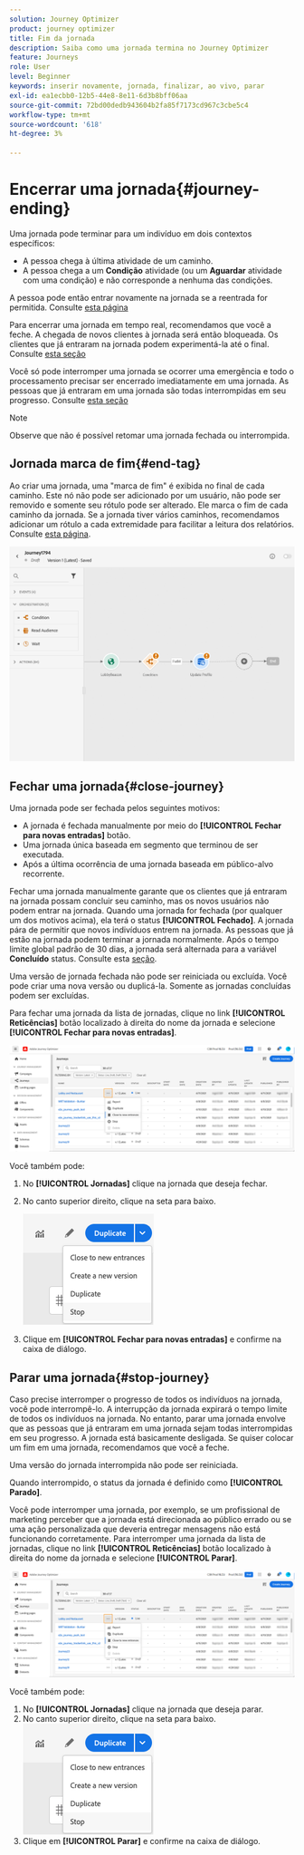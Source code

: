 ```yaml
---
solution: Journey Optimizer
product: journey optimizer
title: Fim da jornada
description: Saiba como uma jornada termina no Journey Optimizer
feature: Journeys
role: User
level: Beginner
keywords: inserir novamente, jornada, finalizar, ao vivo, parar
exl-id: ea1ecbb0-12b5-44e8-8e11-6d3b8bff06aa
source-git-commit: 72bd00dedb943604b2fa85f7173cd967c3cbe5c4
workflow-type: tm+mt
source-wordcount: '618'
ht-degree: 3%

---
```


# Encerrar uma jornada{#journey-ending}

Uma jornada pode terminar para um indivíduo em dois contextos específicos:

* A pessoa chega à última atividade de um caminho.
* A pessoa chega a um **Condição** atividade (ou um **Aguardar** atividade com uma condição) e não corresponde a nenhuma das condições.

A pessoa pode então entrar novamente na jornada se a reentrada for permitida. Consulte [esta página](../building-journeys/journey-gs.md#change-properties)

Para encerrar uma jornada em tempo real, recomendamos que você a feche. A chegada de novos clientes à jornada será então bloqueada. Os clientes que já entraram na jornada podem experimentá-la até o final. Consulte [esta seção](../building-journeys/journey.md#close-journey)

Você só pode interromper uma jornada se ocorrer uma emergência e todo o processamento precisar ser encerrado imediatamente em uma jornada. As pessoas que já entraram em uma jornada são todas interrompidas em seu progresso. Consulte [esta seção](../building-journeys/journey.md#stop-journey)

>[!NOTE]
>
>Observe que não é possível retomar uma jornada fechada ou interrompida.

## Jornada marca de fim{#end-tag}

Ao criar uma jornada, uma &quot;marca de fim&quot; é exibida no final de cada caminho. Este nó não pode ser adicionado por um usuário, não pode ser removido e somente seu rótulo pode ser alterado. Ele marca o fim de cada caminho da jornada. Se a jornada tiver vários caminhos, recomendamos adicionar um rótulo a cada extremidade para facilitar a leitura dos relatórios. Consulte [esta página](../reports/live-report.md).

![](assets/journey-end.png)

<!--

### End activity{#journey-end-activity}

The **[!UICONTROL End]** activity allows you to mark the end of each path of the journey. It is not mandatory but recommended for visual clarity. See [this page](../building-journeys/end-activity.md)

![](assets/journey54.png)

-->

## Fechar uma jornada{#close-journey}

Uma jornada pode ser fechada pelos seguintes motivos:

* A jornada é fechada manualmente por meio do **[!UICONTROL Fechar para novas entradas]** botão.
* Uma jornada única baseada em segmento que terminou de ser executada.
* Após a última ocorrência de uma jornada baseada em público-alvo recorrente.

Fechar uma jornada manualmente garante que os clientes que já entraram na jornada possam concluir seu caminho, mas os novos usuários não podem entrar na jornada. Quando uma jornada for fechada (por qualquer um dos motivos acima), ela terá o status **[!UICONTROL Fechado]**. A jornada pára de permitir que novos indivíduos entrem na jornada. As pessoas que já estão na jornada podem terminar a jornada normalmente. Após o tempo limite global padrão de 30 dias, a jornada será alternada para a variável **Concluído** status. Consulte esta [seção](../building-journeys/journey-gs.md#global_timeout).

Uma versão de jornada fechada não pode ser reiniciada ou excluída. Você pode criar uma nova versão ou duplicá-la. Somente as jornadas concluídas podem ser excluídas.

Para fechar uma jornada da lista de jornadas, clique no link **[!UICONTROL Reticências]** botão localizado à direita do nome da jornada e selecione **[!UICONTROL Fechar para novas entradas]**.

![](assets/journey-finish-quick-action.png)

Você também pode:

1. No **[!UICONTROL Jornadas]** clique na jornada que deseja fechar.
1. No canto superior direito, clique na seta para baixo.

   ![](assets/finish_drop_down_list.png)

1. Clique em **[!UICONTROL Fechar para novas entradas]** e confirme na caixa de diálogo.

## Parar uma jornada{#stop-journey}

Caso precise interromper o progresso de todos os indivíduos na jornada, você pode interrompê-lo. A interrupção da jornada expirará o tempo limite de todos os indivíduos na jornada. No entanto, parar uma jornada envolve que as pessoas que já entraram em uma jornada sejam todas interrompidas em seu progresso. A jornada está basicamente desligada. Se quiser colocar um fim em uma jornada, recomendamos que você a feche.

Uma versão do jornada interrompida não pode ser reiniciada.

Quando interrompido, o status da jornada é definido como **[!UICONTROL Parado]**.

Você pode interromper uma jornada, por exemplo, se um profissional de marketing perceber que a jornada está direcionada ao público errado ou se uma ação personalizada que deveria entregar mensagens não está funcionando corretamente. Para interromper uma jornada da lista de jornadas, clique no link **[!UICONTROL Reticências]** botão localizado à direita do nome da jornada e selecione **[!UICONTROL Parar]**.

![](assets/journey-finish-quick-action.png)

Você também pode:

1. No **[!UICONTROL Jornadas]** clique na jornada que deseja parar.
1. No canto superior direito, clique na seta para baixo.
   ![](assets/finish_drop_down_list.png)
1. Clique em **[!UICONTROL Parar]** e confirme na caixa de diálogo.

